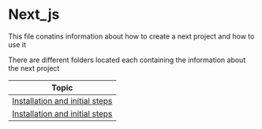 # Next_js
This file conatins information about how to create a next project and how to use it

There are different folders located each containing the information about the next project

| Topic | 
| - | 
| [Installation and initial steps]() |
| [Installation and initial steps]() |
